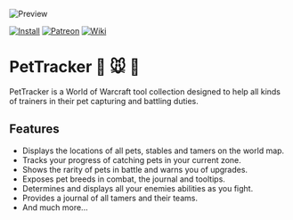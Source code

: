 ![Preview](http://jaliborc.com/images/addons/large/pettracker/map.jpg)

[![Install](http://jaliborc.com/images/external/twitch_client.png)](https://www.curseforge.com/wow/addons/pettracker/download?client=y) [![Patreon](http://jaliborc.com/images/external/patreon.png#1)](https://www.patreon.com/jaliborc)
[![Wiki](http://jaliborc.com/images/external/github_wiki.png)](https://github.com/jaliborc/PetTracker/wiki)


# PetTracker :dog: :mouse: :tiger:
PetTracker is a World of Warcraft tool collection designed to help all kinds of trainers in their pet capturing and battling duties.

## Features
* Displays the locations of all pets, stables and tamers on the world map.
* Tracks your progress of catching pets in your current zone.
* Shows the rarity of pets in battle and warns you of upgrades.
* Exposes pet breeds in combat, the journal and tooltips.
* Determines and displays all your enemies abilities as you fight.
* Provides a journal of all tamers and their teams.
* And much more...
